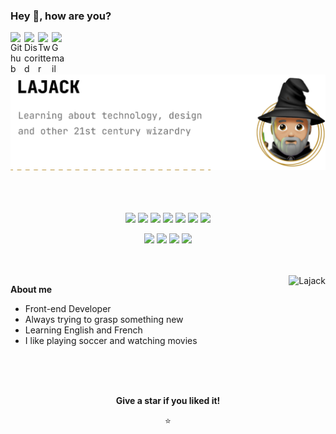 ### Hey 👋, how are you?

<a href="https://github.com/Lajck/">
  <picture>
    <source media="(prefers-color-scheme: dark)" srcset="https://www.nicepng.com/png/full/52-520535_free-files-github-github-icon-png-white.png">
    <source media="(prefers-color-scheme: light)" srcset="https://cdn.jsdelivr.net/npm/simple-icons@v3/icons/github.svg">
    <img align="left" alt="Github" width="22px" src="https://cdn.jsdelivr.net/npm/simple-icons@v3/icons/github.svg">
  </picture>
</a>
<a href="https://discordapp.com/users/Lajack#1961">
  <picture>
    <source media="(prefers-color-scheme: dark)" srcset="https://www.iconsdb.com/icons/preview/white/discord-xxl.png">
    <source media="(prefers-color-scheme: light)" srcset="https://cdn.jsdelivr.net/npm/simple-icons@3.12.2/icons/discord.svg">
    <img align="left" alt="Discord" width="22px" src="https://cdn.jsdelivr.net/npm/simple-icons@3.12.2/icons/discord.svg">
  </picture>
</a>
<a href="https://twitter.com/_Lajack_ ">
  <picture>
    <source media="(prefers-color-scheme: dark)" srcset="https://www.pngkey.com/png/full/957-9574123_twitter-twitter-icon-white-transparent.png">
    <source media="(prefers-color-scheme: light)" srcset="https://cdn.jsdelivr.net/npm/simple-icons@3.12.2/icons/twitter.svg">
    <img align="left" alt="Twitter" width="22px" src="https://cdn.jsdelivr.net/npm/simple-icons@3.12.2/icons/twitter.svg" />
  </picture>
  
</a>
<a href="mailto:luiz97rj@gmail.com">
  <picture>
    <source media="(prefers-color-scheme: dark)" srcset="https://images-wixmp-ed30a86b8c4ca887773594c2.wixmp.com/f/da5056e3-da67-4ecb-a7f0-9dfba254e40e/ddpribr-f16837f3-2840-406c-906e-90c2ae875d5e.png?token=eyJ0eXAiOiJKV1QiLCJhbGciOiJIUzI1NiJ9.eyJzdWIiOiJ1cm46YXBwOjdlMGQxODg5ODIyNjQzNzNhNWYwZDQxNWVhMGQyNmUwIiwiaXNzIjoidXJuOmFwcDo3ZTBkMTg4OTgyMjY0MzczYTVmMGQ0MTVlYTBkMjZlMCIsIm9iaiI6W1t7InBhdGgiOiJcL2ZcL2RhNTA1NmUzLWRhNjctNGVjYi1hN2YwLTlkZmJhMjU0ZTQwZVwvZGRwcmlici1mMTY4MzdmMy0yODQwLTQwNmMtOTA2ZS05MGMyYWU4NzVkNWUucG5nIn1dXSwiYXVkIjpbInVybjpzZXJ2aWNlOmZpbGUuZG93bmxvYWQiXX0.Cv1o28OmnSBUErr8VvRgvSYUrat1YFjdbVHUdOO8SLA">
    <source media="(prefers-color-scheme: light)" srcset="https://cdn.jsdelivr.net/npm/simple-icons@3.12.2/icons/gmail.svg">
    <img align="left" alt="Gmail" width="22px" src="https://cdn.jsdelivr.net/npm/simple-icons@3.12.2/icons/gmail.svg" />
  </picture>
</a>

<br />
<br />
<br />
<br />

<picture>
  <source media="(prefers-color-scheme: dark)" srcset="https://raw.githubusercontent.com/Lajck/Lajck/main/banner-dark.png">
  <source media="(prefers-color-scheme: light)" srcset="https://raw.githubusercontent.com/Lajck/Lajck/main/banner-light.png">
  <img alt="Lajack - Learning about technology, design and other 21st century wizardry." src="https://raw.githubusercontent.com/Lajck/Lajck/main/banner-light.png">
</picture>

<br />
<br />
<br />
<br />

<div align="center">
  

![](https://img.shields.io/badge/_-HTML5-informational?style=flat&logo=html5&logoColor=white&color=111111)
![](https://img.shields.io/badge/_-CSS3-informational?style=flat&logo=css3&logoColor=white&color=111111)
![](https://img.shields.io/badge/_-JavaScript-informational?style=flat&logo=javascript&logoColor=white&color=111111)
![](https://img.shields.io/badge/_-React-informational?style=flat&logo=react&logoColor=white&color=111111)
![](https://img.shields.io/badge/_-Markdown-informational?style=flat&logo=markdown&logoColor=white&color=111111)
![](https://img.shields.io/badge/_-Shell_Script-informational?style=flat&logo=gnu-bash&logoColor=white&color=111111)
![](https://img.shields.io/badge/_-Lua-informational?style=flat&logo=lua&logoColor=white&color=111111)

![](https://img.shields.io/badge/OS-Arch_Linux-informational?style=flat&logo=archlinux&logoColor=white&color=111111)
![](https://img.shields.io/badge/Editor-NeoVim-informational?style=flat&logo=neovim&logoColor=white&color=111111)
![](https://img.shields.io/badge/Shell-Zsh-informational?style=flat&logo=gnu-bash&logoColor=white&color=111111)
![](https://img.shields.io/badge/UI-Figma-informational?style=flat&logo=figma&logoColor=white&color=111111)
  
</div>

<br />
<br />

<img align="right" src="https://github-readme-stats.vercel.app/api?username=Lajck&count_private=true&show_icons=true&title_color=B68C2F&icon_color=B68C2F&bg_color=FFFFFF" alt="Lajack" />

**About me**

- Front-end Developer
- Always trying to grasp something new
- Learning English and French
- I like playing soccer and watching movies

<div align="center">

<br />
<br />
<br />

**Give a star if you liked it!**
  
⭐
  
</div>
